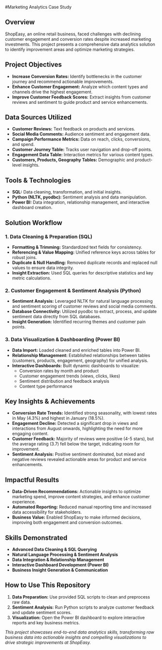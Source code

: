 #Marketing Analytics Case Study

## Overview

ShopEasy, an online retail business, faced challenges with declining customer engagement and conversion rates despite increased marketing investments. This project presents a comprehensive data analytics solution to identify improvement areas and optimize marketing strategies.

## Project Objectives

- **Increase Conversion Rates:** Identify bottlenecks in the customer journey and recommend actionable improvements.
- **Enhance Customer Engagement:** Analyze which content types and channels drive the highest engagement.
- **Improve Customer Feedback Scores:** Extract insights from customer reviews and sentiment to guide product and service enhancements.


## Data Sources Utilized

- **Customer Reviews:** Text feedback on products and services.
- **Social Media Comments:** Audience sentiment and engagement data.
- **Campaign Performance Metrics:** Data on reach, clicks, conversions, and spend.
- **Customer Journey Table:** Tracks user navigation and drop-off points.
- **Engagement Data Table:** Interaction metrics for various content types.
- **Customers, Products, Geography Tables:** Demographic and product-level insights.


## Tools \& Technologies

- **SQL:** Data cleaning, transformation, and initial insights.
- **Python (NLTK, pyodbc):** Sentiment analysis and data manipulation.
- **Power BI:** Data integration, relationship management, and interactive dashboard creation.


## Solution Workflow

### 1. Data Cleaning \& Preparation (SQL)

- **Formatting \& Trimming:** Standardized text fields for consistency.
- **Referencing \& Value Mapping:** Unified reference keys across tables for robust joins.
- **Duplicate \& Null Handling:** Removed duplicate records and replaced null values to ensure data integrity.
- **Insight Extraction:** Used SQL queries for descriptive statistics and key metric calculations.


### 2. Customer Engagement \& Sentiment Analysis (Python)

- **Sentiment Analysis:** Leveraged NLTK for natural language processing and sentiment scoring of customer reviews and social media comments.
- **Database Connectivity:** Utilized pyodbc to extract, process, and update sentiment data directly from SQL databases.
- **Insight Generation:** Identified recurring themes and customer pain points.


### 3. Data Visualization \& Dashboarding (Power BI)

- **Data Import:** Loaded cleaned and enriched tables into Power BI.
- **Relationship Management:** Established relationships between tables (customers, products, engagement, geography) for unified analysis.
- **Interactive Dashboards:** Built dynamic dashboards to visualize:
    - Conversion rates by month and product
    - Customer engagement trends (views, clicks, likes)
    - Sentiment distribution and feedback analysis
    - Content type performance


## Key Insights \& Achievements

- **Conversion Rate Trends:** Identified strong seasonality, with lowest rates in May (4.3%) and highest in January (18.5%).
- **Engagement Decline:** Detected a significant drop in views and interactions from August onwards, highlighting the need for more engaging content.
- **Customer Feedback:** Majority of reviews were positive (4-5 stars), but the average rating (3.7) fell below the target, indicating room for improvement.
- **Sentiment Analysis:** Positive sentiment dominated, but mixed and negative reviews revealed actionable areas for product and service enhancements.


## Impactful Results

- **Data-Driven Recommendations:** Actionable insights to optimize marketing spend, improve content strategies, and enhance customer experience.
- **Automated Reporting:** Reduced manual reporting time and increased data accessibility for stakeholders.
- **Business Value:** Enabled ShopEasy to make informed decisions, improving both engagement and conversion outcomes.


## Skills Demonstrated

- **Advanced Data Cleaning \& SQL Querying**
- **Natural Language Processing \& Sentiment Analysis**
- **Data Integration \& Relationship Management**
- **Interactive Dashboard Development (Power BI)**
- **Business Insight Generation \& Communication**


## How to Use This Repository

1. **Data Preparation:** Use provided SQL scripts to clean and preprocess raw data.
2. **Sentiment Analysis:** Run Python scripts to analyze customer feedback and update sentiment scores.
3. **Visualization:** Open the Power BI dashboard to explore interactive reports and key business metrics.

*This project showcases end-to-end data analytics skills, transforming raw business data into actionable insights and compelling visualizations to drive strategic improvements at ShopEasy.*
